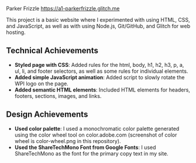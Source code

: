 Parker Frizzle
https://a1-parkerfrizzle.glitch.me

This project is a basic website where I experimented with using HTML, CSS, and JavaScript, as well as with using Node.js, Git/GitHub, and Glitch for web hosting.

## Technical Achievements
- **Styled page with CSS**: Added rules for the html, body, h1, h2, h3, p, a, ul, li, and footer selectors, as well as some rules for individual elements.
- **Added simple JavaScript animation**: Added script to slowly rotate the WPI logo on the page.
- **Added semantic HTML elements**: Included HTML elements for headers, footers, sections, images, and links. 

## Design Achievements
- **Used color palette**: I used a monochromatic color palette generated using the color wheel tool on color.adobe.com (screenshot of color wheel is color-wheel.png in this repository).
- **Used the ShareTechMono Font from Google Fonts**: I used ShareTechMono as the font for the primary copy text in my site.
